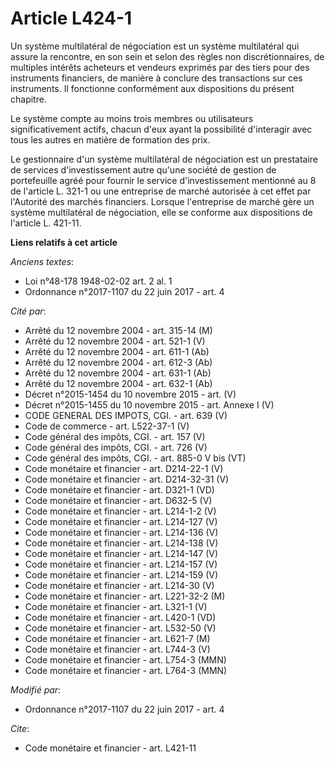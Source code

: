 # Article L424-1

Un système multilatéral de négociation est un système multilatéral qui assure la rencontre, en son sein et selon des règles
non discrétionnaires, de multiples intérêts acheteurs et vendeurs exprimés par des tiers pour des instruments financiers, de
manière à conclure des transactions sur ces instruments. Il fonctionne conformément aux dispositions du présent chapitre.

Le système compte au moins trois membres ou utilisateurs significativement actifs, chacun d'eux ayant la possibilité
d'interagir avec tous les autres en matière de formation des prix.

Le gestionnaire d'un système multilatéral de négociation est un prestataire de services d'investissement autre qu'une société
de gestion de portefeuille agréé pour fournir le service d'investissement mentionné au 8 de l'article L. 321-1 ou une
entreprise de marché autorisée à cet effet par l'Autorité des marchés financiers. Lorsque l'entreprise de marché gère un
système multilatéral de négociation, elle se conforme aux dispositions de l'article L. 421-11.

**Liens relatifs à cet article**

_Anciens textes_:

  - Loi n°48-178 1948-02-02 art. 2 al. 1
  - Ordonnance n°2017-1107 du 22 juin 2017 - art. 4

_Cité par_:

  - Arrêté du 12 novembre 2004 - art. 315-14 (M)
  - Arrêté du 12 novembre 2004 - art. 521-1 (V)
  - Arrêté du 12 novembre 2004 - art. 611-1 (Ab)
  - Arrêté du 12 novembre 2004 - art. 612-3 (Ab)
  - Arrêté du 12 novembre 2004 - art. 631-1 (Ab)
  - Arrêté du 12 novembre 2004 - art. 632-1 (Ab)
  - Décret n°2015-1454 du 10 novembre 2015 - art. (V)
  - Décret n°2015-1455 du 10 novembre 2015 - art. Annexe I (V)
  - CODE GENERAL DES IMPOTS, CGI. - art. 639 (V)
  - Code de commerce - art. L522-37-1 (V)
  - Code général des impôts, CGI. - art. 157 (V)
  - Code général des impôts, CGI. - art. 726 (V)
  - Code général des impôts, CGI. - art. 885-0 V bis (VT)
  - Code monétaire et financier - art. D214-22-1 (V)
  - Code monétaire et financier - art. D214-32-31 (V)
  - Code monétaire et financier - art. D321-1 (VD)
  - Code monétaire et financier - art. D632-5 (V)
  - Code monétaire et financier - art. L214-1-2 (V)
  - Code monétaire et financier - art. L214-127 (V)
  - Code monétaire et financier - art. L214-136 (V)
  - Code monétaire et financier - art. L214-138 (V)
  - Code monétaire et financier - art. L214-147 (V)
  - Code monétaire et financier - art. L214-157 (V)
  - Code monétaire et financier - art. L214-159 (V)
  - Code monétaire et financier - art. L214-30 (V)
  - Code monétaire et financier - art. L221-32-2 (M)
  - Code monétaire et financier - art. L321-1 (V)
  - Code monétaire et financier - art. L420-1 (VD)
  - Code monétaire et financier - art. L532-50 (V)
  - Code monétaire et financier - art. L621-7 (M)
  - Code monétaire et financier - art. L744-3 (V)
  - Code monétaire et financier - art. L754-3 (MMN)
  - Code monétaire et financier - art. L764-3 (MMN)

_Modifié par_:

  - Ordonnance n°2017-1107 du 22 juin 2017 - art. 4

_Cite_:

  - Code monétaire et financier - art. L421-11
